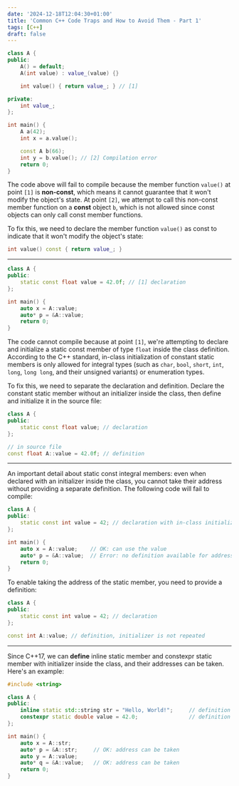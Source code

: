 ```yaml
---
date: '2024-12-18T12:04:30+01:00'
title: 'Common C++ Code Traps and How to Avoid Them - Part 1'
tags: [C++]
draft: false
---
```


```cpp
class A {
public:
    A() = default;
    A(int value) : value_(value) {}

    int value() { return value_; } // [1]

private:
    int value_;
};

int main() {
    A a(42);
    int x = a.value();

    const A b(66);
    int y = b.value(); // [2] Compilation error
    return 0;
}
```

The code above will fail to compile because the member function `value()` at point `[1]` is **non-const**, which means it cannot guarantee that it won't modify the object's state. At point `[2]`, we attempt to call this non-const member function on a **const** object `b`, which is not allowed since const objects can only call const member functions.

To fix this, we need to declare the member function `value()` as const to indicate that it won't modify the object's state:

```cpp
int value() const { return value_; }
```

---

```cpp
class A {
public:
    static const float value = 42.0f; // [1] declaration
};

int main() {
    auto x = A::value;
    auto* p = &A::value;
    return 0;
}
```

The code cannot compile because at point `[1]`, we're attempting to declare and initialize a static const member of type `float` inside the class definition. According to the C++ standard, in-class initialization of constant static members is only allowed for integral types (such as `char`, `bool`, `short`, `int`, `long`, `long long`, and their unsigned variants) or enumeration types.

To fix this, we need to separate the declaration and definition. Declare the constant static member without an initializer inside the class, then define and initialize it in the source file:

```cpp
class A {
public:
    static const float value; // declaration
};

// in source file
const float A::value = 42.0f; // definition
```

---

An important detail about static const integral members: even when declared with an initializer inside the class, you cannot take their address without providing a separate definition. The following code will fail to compile:

```cpp
class A {
public:
    static const int value = 42; // declaration with in-class initializer
};

int main() {
    auto x = A::value;    // OK: can use the value
    auto* p = &A::value;  // Error: no definition available for address-taking
    return 0;
}
```

To enable taking the address of the static member, you need to provide a definition:

```cpp
class A {
public:
    static const int value = 42; // declaration
};

const int A::value; // definition, initializer is not repeated
```

---

Since C++17, we can **define** inline static member and constexpr static member with initializer inside the class, and their addresses can be taken. Here's an example:

```cpp
#include <string>

class A {
public:
    inline static std::string str = "Hello, World!";     // definition with initializer
    constexpr static double value = 42.0;                // definition with initializer, constexpr static member must have a constant initializer
};

int main() {
    auto x = A::str;
    auto* p = &A::str;     // OK: address can be taken
    auto y = A::value;
    auto* q = &A::value;   // OK: address can be taken
    return 0;
}
```
